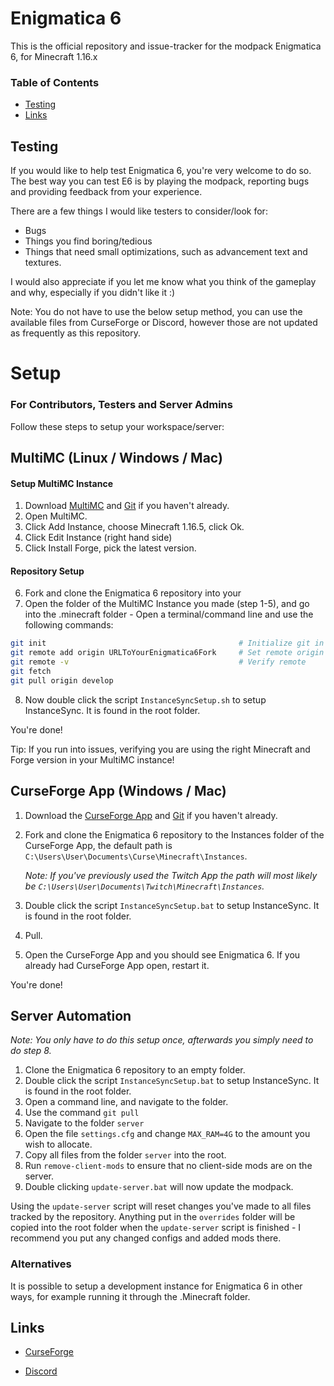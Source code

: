 # Enigmatica 6

This is the official repository and issue-tracker for the modpack Enigmatica 6, for Minecraft 1.16.x

### Table of Contents

-   [Testing](#testing)
-   [Links](#links)

## Testing

If you would like to help test Enigmatica 6, you're very welcome to do so.
The best way you can test E6 is by playing the modpack, reporting bugs and providing feedback from your experience.

There are a few things I would like testers to consider/look for:

-   Bugs
-   Things you find boring/tedious
-   Things that need small optimizations, such as advancement text and textures.

I would also appreciate if you let me know what you think of the gameplay and why, especially if you didn't like it :)

Note: You do not have to use the below setup method, you can use the available files from CurseForge or Discord, however those are not updated as frequently as this repository.

# Setup

### For Contributors, Testers and Server Admins

Follow these steps to setup your workspace/server:

## MultiMC (Linux / Windows / Mac)

#### Setup MultiMC Instance

1. Download [MultiMC](https://multimc.org/#Download) and [Git](https://git-scm.com/downloads) if you haven't already.
2. Open MultiMC.
3. Click Add Instance, choose Minecraft 1.16.5, click Ok.
4. Click Edit Instance (right hand side)
5. Click Install Forge, pick the latest version.

#### Repository Setup

6. Fork and clone the Enigmatica 6 repository into your
7. Open the folder of the MultiMC Instance you made (step 1-5), and go into the .minecraft folder - Open a terminal/command line and use the following commands:

```sh
git init                                           # Initialize git in folder
git remote add origin URLToYourEnigmatica6Fork     # Set remote origin to your Enigmatica 6 fork
git remote -v                                      # Verify remote
git fetch
git pull origin develop
```

8. Now double click the script `InstanceSyncSetup.sh` to setup InstanceSync. It is found in the root folder.

You're done!

Tip: If you run into issues, verifying you are using the right Minecraft and Forge version in your MultiMC instance!

## CurseForge App (Windows / Mac)

1. Download the [CurseForge App](https://curseforge.overwolf.com/) and [Git](https://git-scm.com/downloads) if you haven't already.
2. Fork and clone the Enigmatica 6 repository to the Instances folder of the CurseForge App, the default path is `C:\Users\User\Documents\Curse\Minecraft\Instances`.

    _Note: If you've previously used the Twitch App the path will most likely be `C:\Users\User\Documents\Twitch\Minecraft\Instances`._

3. Double click the script `InstanceSyncSetup.bat` to setup InstanceSync. It is found in the root folder.
4. Pull.
5. Open the CurseForge App and you should see Enigmatica 6. If you already had CurseForge App open, restart it.

You're done!

## Server Automation

_Note: You only have to do this setup once, afterwards you simply need to do step 8._

1. Clone the Enigmatica 6 repository to an empty folder.
2. Double click the script `InstanceSyncSetup.bat` to setup InstanceSync. It is found in the root folder.
3. Open a command line, and navigate to the folder.
4. Use the command `git pull`
5. Navigate to the folder `server`
6. Open the file `settings.cfg` and change `MAX_RAM=4G` to the amount you wish to allocate.
7. Copy all files from the folder `server` into the root.
8. Run `remove-client-mods` to ensure that no client-side mods are on the server.
9. Double clicking `update-server.bat` will now update the modpack.

Using the `update-server` script will reset changes you've made to all files tracked by the repository.
Anything put in the `overrides` folder will be copied into the root folder when the `update-server` script is finished - I recommend you put any changed configs and added mods there.

### Alternatives

It is possible to setup a development instance for Enigmatica 6 in other ways, for example running it through the .Minecraft folder.

## Links

-   [CurseForge](https://www.curseforge.com/minecraft/modpacks/enigmatica6)

-   [Discord](https://discord.gg/HnWNd7X)
